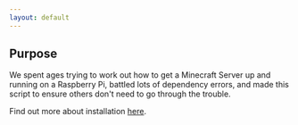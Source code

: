 ```yaml
---
layout: default
---
```


## Purpose

We spent ages trying to work out how to get a Minecraft Server up and running on a Raspberry Pi, battled lots of dependency errors, and
made this script to ensure others don't need to go through the trouble.

Find out more about installation [here](https://thamesdev.github.io/rpi-mc-server_1.0-1_arm32/installation.html).
